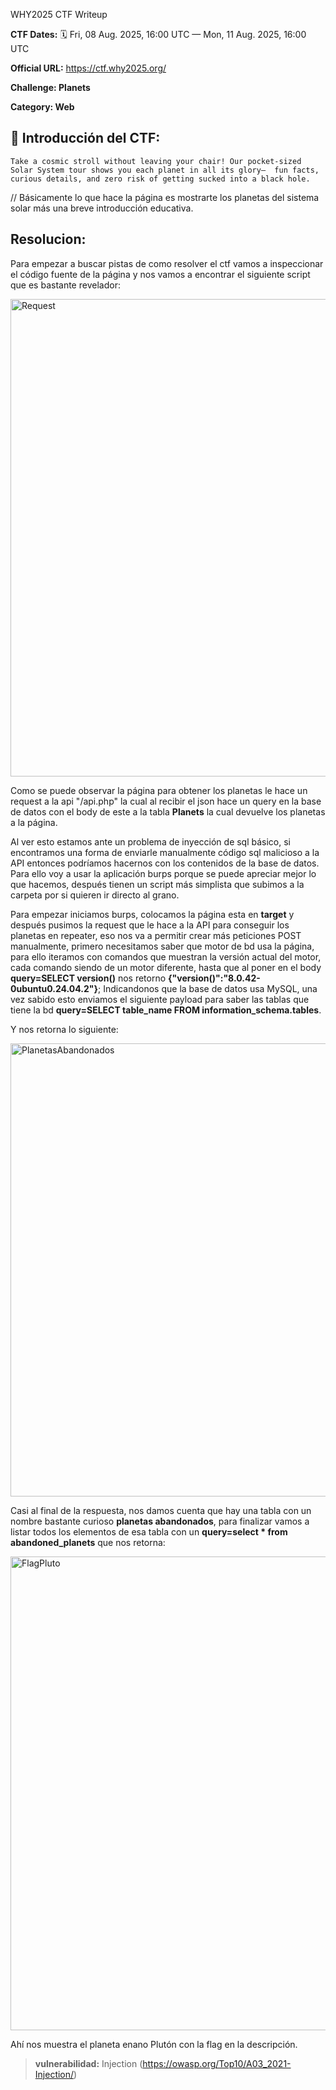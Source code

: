 WHY2025 CTF Writeup

**CTF Dates:**
🗓️ Fri, 08 Aug. 2025, 16:00 UTC — Mon, 11 Aug. 2025, 16:00 UTC

**Official URL:**
https://ctf.why2025.org/

**Challenge: Planets**

**Category: Web**

## 📝 Introducción del CTF:

    Take a cosmic stroll without leaving your chair! Our pocket-sized Solar System tour shows you each planet in all its glory—  fun facts, curious details, and zero risk of getting sucked into a black hole. 

// Básicamente lo que hace la página es mostrarte los planetas del sistema solar más una breve introducción educativa.

## Resolucion:

Para empezar a buscar pistas de como resolver el ctf vamos a inspeccionar el código fuente de la página y nos vamos a encontrar el siguiente script que es bastante revelador:

<img width="709" height="764" alt="Request" src="https://github.com/user-attachments/assets/979f52f2-a6c6-4ae6-969c-b1d537549e70" />

Como se puede observar la página para obtener los planetas le hace un request a la api "/api.php" la cual al recibir el json hace un query en la base de datos con el body de este a la tabla **Planets** la cual devuelve los planetas a la página. 

Al ver esto estamos ante un problema de inyección de sql básico, si encontramos una forma de enviarle manualmente código sql malicioso a la API entonces podríamos hacernos con los contenidos de la base de datos. Para ello voy a usar la aplicación burps porque se puede apreciar mejor lo que hacemos, después tienen un script más simplista que subimos a la carpeta por si quieren ir directo al grano.

Para empezar iniciamos burps, colocamos la página esta en **target** y después pusimos la request que le hace a la API para conseguir los planetas en repeater, eso nos va a permitir crear más peticiones POST manualmente, primero necesitamos saber que motor de bd usa la página, para ello iteramos con comandos que muestran la versión actual del motor, cada comando siendo de un motor diferente, hasta que al poner en el body **query=SELECT version()** nos retorno **{"version()":"8.0.42-0ubuntu0.24.04.2"}**;
Indicandonos que la base de datos usa MySQL, una vez sabido esto enviamos el siguiente payload para saber las tablas que tiene la bd **query=SELECT table_name FROM information_schema.tables**.

Y nos retorna lo siguiente:

<img width="1319" height="725" alt="PlanetasAbandonados" src="https://github.com/user-attachments/assets/c8fe4e40-8304-486e-b940-2c228d09d82c" />

Casi al final de la respuesta, nos damos cuenta que hay una tabla con un nombre bastante curioso **planetas abandonados**, para finalizar vamos a listar todos los elementos de esa tabla con un **query=select * from abandoned_planets** que nos retorna:

<img width="1366" height="758" alt="FlagPluto" src="https://github.com/user-attachments/assets/67ddf405-c9cc-4273-ac97-06641615d83f" />

Ahí nos muestra el planeta enano Plutón con la flag en la descripción.

> **vulnerabilidad:**
> Injection (https://owasp.org/Top10/A03_2021-Injection/)
